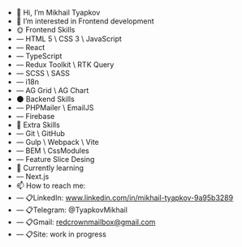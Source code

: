 - 👋 Hi, I’m Mikhail Tyapkov
- 👀 I’m interested in Frontend development
- 🌞 Frontend Skills
- — HTML 5 \ CSS 3 \ JavaScript
-   — React
-   — TypeScript
-   — Redux Toolkit \ RTK Query
-   — SCSS \ SASS
-   — i18n
-   — AG Grid \ AG Chart
- 🌑 Backend Skills
-   — PHPMailer \ EmailJS
-   — Firebase
- 📜 Extra Skills
-   — Git \ GitHub
-   — Gulp \ Webpack \ Vite
-   — BEM \ CssModules
-   — Feature Slice Desing
- 🍒 Currently learning
-   — Next.js
- 📫 How to reach me:
-   — 📋LinkedIn: www.linkedin.com/in/mikhail-tyapkov-9a95b3289
-   — 📋Telegram: @TyapkovMikhail
-   — 📋Gmail: redcrownmailbox@gmail.com
-   — 📋Site: work in progress

<!---
LeonardoApollo/LeonardoApollo is a ✨ special ✨ repository because its `README.md` (this file) appears on your GitHub profile.
You can click the Preview link to take a look at your changes.
--->
